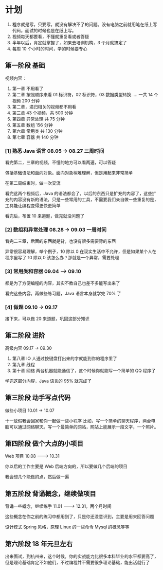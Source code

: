 # 计划

1. 程序就是写，只要写，就没有解决不了的问题。没有电脑之前就用笔在纸上写代码，面试的时候也是在纸上写。
2. 视频每天都要看，不懂就重复看或者答疑
3. 半年以后，肯定就掌握了，如果去培训机构，3 个月就搞定了
4. 每周 10 个小时的时间，学的时候要专心

## 第一阶段  基础

视频内容：
1. 第一章 不用看了
2. 第二章 按照顺序来看
01 标识符，02 标识符，03 数据类型转换 .... 一共 14 个视频   200 分钟
3. 第二章，递归相关的视频都不用看
4. 第三章 43 个视频，共 500 分钟
5. 第四章 异常处理 共 75 分钟
6. 第五章 数组 156 分钟
7. 第六章 常用类 共 130 分钟
8. 第七章 容器 共 140 分钟


### [1]  熟悉 Java 语言   08.05 -> 08.27  三周时间

看完第二，三章的视频，不懂的地方可以看两遍，可以答疑

包括基础语法和面向对象。面向对象稍难理解，但是用起来非常简单

在第二周结束时，做一次交流

看完这两个视频后，Java 的语法都会了，以后的东西只是扩充的内容了，这些扩充的内容没有新的语法，只是一些常用的工具，不需要我们亲自做一些重复的是，工具能让编程变得更快更简单

看完后，布置 10 来道题，做完就没问题了

### [2] 数组和异常处理   08.28 ->  09.03 一周时间

看完二三章，后面的东西就是背，也没有很多需要背的东西

异常很容易理解，举个例子，10 除以 0 在现实生活中不允许，但是如果某个人在程序里写了 10 除以 0 该怎么办？那就是一个异常，需要处理

### [3] 常用类和容器  09.04 --> 09.10


都是为了方便编程的内容，其实不教自己也差不多能写出来了

看完这些内容，再做些练习题，Java 语言本身就学完 70% 了


### [4] 做题 09.10 -> 09.17

接下来，可以做 20 来道题，巩固这部分知识


## 第二阶段  进阶

高级内容  09.17 -> 09.30

1. 第八章 IO     人通过按键盘打出来的字就能到你的程序里了
2. 第九章 线程
3. 第十章 网络   两台机器就能通信了，这个时候你就能写一个简单的 QQ 程序了


学完这部分内容，Java 语言的 95% 就完成了

## 第三阶段 动手写点代码

做些小项目  10.01 -> 10.07

十一放假我会回家和你一起做一些小程序
比如，写一个简单的聊天程序，两台电脑可以通过网络聊天。写一个最简单的网站，网站上能展示一段文字，一个照片。


## 第四阶段  做个大点的小项目  

Web 项目   10.08 ---> 10.31

你以后的工作主要是 Web 后端方向的，所以要做几个后端的项目

我会想几个能做的点，然后做一遍


## 第五阶段  背诵概念，继续做项目

背诵一些概念，继续练手   11.01 ---> 12.31，两个月时间

这些概念在你之前的练习中都用到了，只是你还没意识到，主要是用来回答问题

设计模式
Spring 风格，原理
Linux 的一些命令
Mysql 的概念等等

## 第六阶段 18 年元旦左右

出来面试，到杭州来，这个时候，你的实战能力比很多本科毕业的水平都要高了，但是理论基础肯定不如他们，不过编程并不需要很多理论基础，能出活就行了
